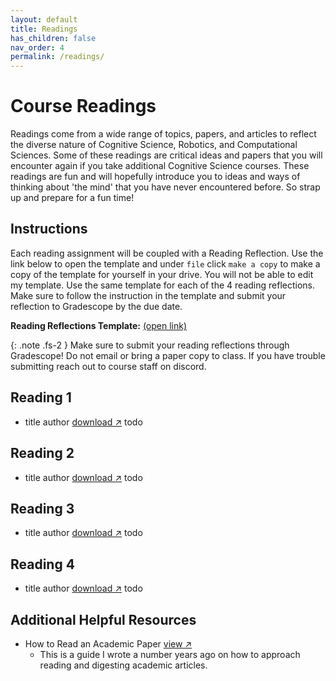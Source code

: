 ```yaml
---
layout: default
title: Readings
has_children: false
nav_order: 4
permalink: /readings/
---
```


# Course Readings

Readings come from a wide range of topics, papers, and articles to reflect the diverse nature of Cognitive Science, Robotics, and Computational Sciences. Some of these readings are critical ideas and papers that you will encounter again if you take additional Cognitive Science courses. These readings are fun and will hopefully introduce you to ideas and ways of thinking about 'the mind' that you have never encountered before. So strap up and prepare for a fun time! 

## Instructions
Each reading assignment will be coupled with a Reading Reflection. Use the link below to open the template and under `file` click `make a copy` to make a copy of the template for yourself in your drive. You will not be able to edit my template. Use the same template for each of the 4 reading reflections. Make sure to follow the instruction in the template and submit your reflection to Gradescope by the due date. 

**Reading Reflections Template:** <a href="https://docs.google.com/document/d/1mEKo2E7-SWvIpQ-G7tBJWOm_RDY5s9Q5vyCBZqPAD80/edit?usp=sharing" target="_blank" rel="noopener">(open link)</a>


{: .note .fs-2 }
Make sure to submit your reading reflections through Gradescope! Do not email or bring a paper copy to class. If you have trouble submitting reach out to course staff on discord.



## Reading 1

- title author <a href="#" target="_blank" rel="noopener">download &#x2197;</a>
todo

## Reading 2

- title author <a href="#" target="_blank" rel="noopener">download &#x2197;</a>
todo

## Reading 3

- title author <a href="#" target="_blank" rel="noopener">download &#x2197;</a>
todo

## Reading 4

- title author <a href="#" target="_blank" rel="noopener">download &#x2197;</a>
todo


## Additional Helpful Resources

- How to Read an Academic Paper <a href="https://www.kmshannon.com/posts/2018-07-21-reading-research-papers/" target="_blank" rel="noopener">view &#x2197;</a>
  - This is a guide I wrote a number years ago on how to approach reading and digesting academic articles.